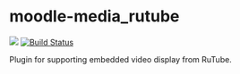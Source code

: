# moodle-media_rutube

[![](https://img.shields.io/github/v/release/Snickser/moodle-media_rutube.svg)](https://github.com/Snickser/moodle-media_rutube/releases)
[![Build Status](https://github.com/Snickser/moodle-media_rutube/actions/workflows/moodle-ci.yml/badge.svg)](https://github.com/Snickser/moodle-media_rutube/actions/workflows/moodle-ci.yml)

Plugin for supporting embedded video display from RuTube.
